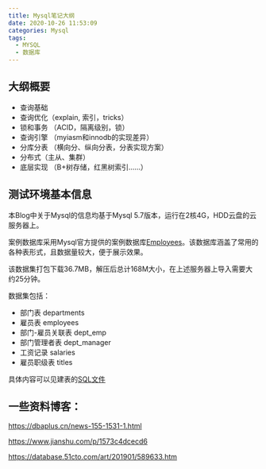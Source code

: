 ```yaml
---
title: Mysql笔记大纲
date: 2020-10-26 11:53:09
categories: Mysql
tags: 
  - MYSQL
  - 数据库
---
```


## 大纲概要

- 查询基础
- 查询优化（explain, 索引，tricks）
- 锁和事务 （ACID，隔离级别，锁）
- 查询引擎 （myiasm和innodb的实现差异）
- 分库分表 （横向分、纵向分表，分表实现方案）
- 分布式（主从、集群）
- 底层实现 （B+树存储，红黑树索引……）

## 测试环境基本信息

本Blog中关于Mysql的信息均基于Mysql 5.7版本，运行在2核4G，HDD云盘的云服务器上。

案例数据库采用Mysql官方提供的案例数据库[Employees](https://github.com/datacharmer/test_db)。该数据库涵盖了常用的各种表形式，且数据量较大，便于展示效果。

该数据集打包下载36.7MB，解压后总计168M大小，在上述服务器上导入需要大约25分钟。

数据集包括：
- 部门表 departments
- 雇员表 employees
- 部门-雇员关联表 dept_emp
- 部门管理者表 dept_manager
- 工资记录 salaries
- 雇员职级表 titles

具体内容可以见建表的[SQL文件](https://github.com/datacharmer/test_db/blob/master/employees.sql)

## 一些资料博客：

https://dbaplus.cn/news-155-1531-1.html

https://www.jianshu.com/p/1573c4dcecd6

https://database.51cto.com/art/201901/589633.htm

